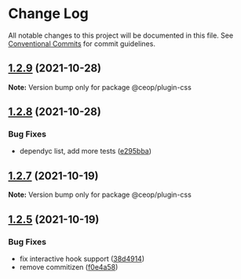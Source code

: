 # Change Log

All notable changes to this project will be documented in this file.
See [Conventional Commits](https://conventionalcommits.org) for commit guidelines.

## [1.2.9](https://github.com/ceopaludetto/ceop/compare/@ceop/plugin-css@1.2.8...@ceop/plugin-css@1.2.9) (2021-10-28)

**Note:** Version bump only for package @ceop/plugin-css





## [1.2.8](https://github.com/ceopaludetto/ceop/compare/@ceop/plugin-css@1.2.7...@ceop/plugin-css@1.2.8) (2021-10-28)


### Bug Fixes

* dependyc list, add more tests ([e295bba](https://github.com/ceopaludetto/ceop/commit/e295bba525232f8dbe59da55865c44c84852214c))





## [1.2.7](https://github.com/ceopaludetto/ceop/compare/@ceop/plugin-css@1.2.6...@ceop/plugin-css@1.2.7) (2021-10-19)

**Note:** Version bump only for package @ceop/plugin-css





## [1.2.5](https://github.com/ceopaludetto/ceop/compare/@ceop/plugin-css@1.2.1...@ceop/plugin-css@1.2.5) (2021-10-19)


### Bug Fixes

* fix interactive hook support ([38d4914](https://github.com/ceopaludetto/ceop/commit/38d49147bb1ce63f817a838ed86b11a0440f0f01))
* remove commitizen ([f0e4a58](https://github.com/ceopaludetto/ceop/commit/f0e4a58a8d41fab9fdccab54974c6d9f6eab3f73))

